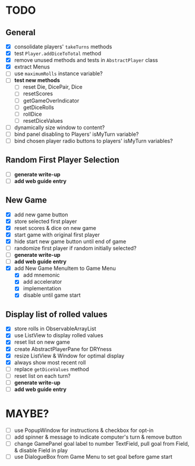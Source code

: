 # TODO
## General
* [x] consolidate players' `takeTurns` methods
* [x] test `Player.addDiceToTotal` method
* [x] remove unused methods and tests in `AbstractPlayer` class
* [x] extract Menus
* [ ] use `maximumRolls` instance variable?
* [ ] __test new methods__
    * [ ] reset Die, DicePair, Dice
    * [ ] resetScores
    * [ ] getGameOverIndicator
    * [ ] getDiceRolls
    * [ ] rollDice
    * [ ] resetDiceValues
* [ ] dynamically size window to content?
* [ ] bind panel disabling to Players' isMyTurn variable?
* [ ] bind chosen player radio buttons to players' isMyTurn variables?

## Random First Player Selection
* [ ] __generate write-up__
* [ ] __add web guide entry__

## New Game
* [x] add new game button
* [x] store selected first player
* [x] reset scores & dice on new game
* [x] start game with original first player
* [x] hide start new game button until end of game
* [ ] randomize first player if random initially selected?
* [ ] __generate write-up__
* [ ] __add web guide entry__
* [x] add New Game MenuItem to Game Menu
    * [x] add mnemonic
    * [x] add accelerator
    * [x] implementation
    * [x] disable until game start

## Display list of rolled values
* [x] store rolls in ObservableArrayList
* [x] use ListView to display rolled values
* [x] reset list on new game
* [x] create AbstractPlayerPane for DRYness
* [x] resize ListView & Window for optimal display
* [x] always show most recent roll
* [ ] replace `getDiceValues` method
* [ ] reset list on each turn?
* [ ] __generate write-up__
* [ ] __add web guide entry__

# MAYBE?
* [ ] use PopupWindow for instructions & checkbox for opt-in
* [ ] add spinner & message to indicate computer's turn & remove button
* [ ] change GamePanel goal label to number TextField, pull goal from Field, & disable Field in play
* [ ] use DialogueBox from Game Menu to set goal before game start
